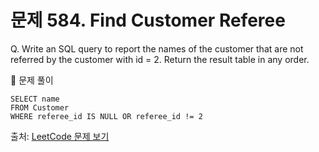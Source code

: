 # 문제 584. Find Customer Referee

Q. Write an SQL query to report the names of the customer that are not referred by the customer with id = 2.
  Return the result table in any order.

🔑 문제 풀이
```mysql
SELECT name
FROM Customer 
WHERE referee_id IS NULL OR referee_id != 2
```

출처: [LeetCode 문제 보기](https://leetcode.com/problems/find-customer-referee/description/)
